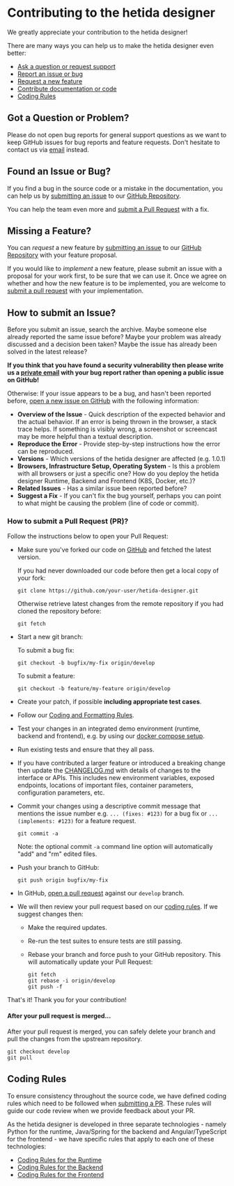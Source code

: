 # Contributing to the hetida designer

We greatly appreciate your contribution to the hetida designer!

There are many ways you can help us to make the hetida designer even better:

- [Ask a question or request support](#question)
- [Report an issue or bug](#issue)
- [Request a new feature](#feature)
- [Contribute documentation or code](#submit-pr)
- [Coding Rules](#rules)

## <a name="question"></a> Got a Question or Problem?

Please do not open bug reports for general support questions as we want to keep GitHub
issues for bug reports and feature requests. Don't hesitate to contact us via
[email][email] instead.

## <a name="issue"></a> Found an Issue or Bug?

If you find a bug in the source code or a mistake in the documentation, you can help us by
[submitting an issue](#submit-issue) to our [GitHub Repository][github].

You can help the team even more and [submit a Pull Request](#submit-pr) with a fix.

## <a name="feature"></a> Missing a Feature?

You can _request_ a new feature by [submitting an issue](#submit-issue) to our [GitHub
Repository][github] with your feature proposal.

If you would like to _implement_ a new feature, please submit an issue with
a proposal for your work first, to be sure that we can use it. Once we agree
on whether and how the new feature is to be implemented, you are welcome to
[submit a pull request](#submit-pr) with your implementation.

## <a name="submit-issue"></a> How to submit an Issue?

Before you submit an issue, search the archive. Maybe someone else already
reported the same issue before? Maybe your problem was already discussed and
a decision been taken? Maybe the issue has already been solved in the latest
release?

**If you think that you have found a security vulnerability then please write
us a [private email][email] with your bug report rather than opening a public
issue on GitHub!**

Otherwise: If your issue appears to be a bug, and hasn't been reported before,
[open a new issue on GitHub][new-issue] with the following information:

- **Overview of the Issue** - Quick description of the expected behavior and
  the actual behavior. If an error is being thrown in the browser, a stack trace
  helps. If something is visibly wrong, a screenshot or screencast may be more
  helpful than a textual description.
- **Reproduce the Error** - Provide step-by-step instructions how the error
  can be reproduced.
- **Versions** - Which versions of the hetida designer are affected (e.g. 1.0.1)
- **Browsers, Infrastructure Setup, Operating System** - Is this a problem with
  all browsers or just a specific one? How do you deploy the hetida designer
  Runtime, Backend and Frontend (K8S, Docker, etc.)?
- **Related Issues** - Has a similar issue been reported before?
- **Suggest a Fix** - If you can't fix the bug yourself, perhaps you can point
  to what might be causing the problem (line of code or commit).

### <a name="submit-pr"></a> How to submit a Pull Request (PR)?

Follow the instructions below to open your Pull Request:

- Make sure you've forked our code on [GitHub][github] and fetched the latest
  version.

  If you had never downloaded our code before then get a local copy of your fork:

  ```shell
  git clone https://github.com/your-user/hetida-designer.git
  ```

  Otherwise retrieve latest changes from the remote repository if you
  had cloned the repository before:

  ```shell
  git fetch
  ```

* Start a new git branch:

  To submit a bug fix:

  ```shell
  git checkout -b bugfix/my-fix origin/develop
  ```

  To submit a feature:

  ```shell
  git checkout -b feature/my-feature origin/develop
  ```

* Create your patch, if possible **including appropriate test cases**.
* Follow our [Coding and Formatting Rules](#rules).
* Test your changes in an integrated demo environment (runtime, backend and frontend),
  e.g. by using our [docker compose setup][getting-started].
* Run existing tests and ensure that they all pass.
* If you have contributed a larger feature or introduced a breaking change then
  update the [CHANGELOG.md][changelog] with details of changes to the interface or
  APIs. This includes new environment variables, exposed endpoints, locations
  of important files, container parameters, configuration parameters, etc.
* Commit your changes using a descriptive commit message that mentions the
  issue number e.g. `... (fixes: #123)` for a bug fix or `... (implements: #123)`
  for a feature request.

  ```shell
  git commit -a
  ```

  Note: the optional commit `-a` command line option will automatically "add" and "rm" edited files.

* Push your branch to GitHub:

  ```shell
  git push origin bugfix/my-fix
  ```

* In GitHub, [open a pull request][new-pr] against our `develop` branch.
* We will then review your pull request based on our [coding rules](#rules).
  If we suggest changes then:

  - Make the required updates.
  - Re-run the test suites to ensure tests are still passing.
  - Rebase your branch and force push to your GitHub repository. This will
    automatically update your Pull Request:

    ```shell
    git fetch
    git rebase -i origin/develop
    git push -f
    ```

That's it! Thank you for your contribution!

#### After your pull request is merged...

After your pull request is merged, you can safely delete your branch and pull the changes
from the upstream repository.

```shell
git checkout develop
git pull
```

## <a name="rules"></a> Coding Rules

To ensure consistency throughout the source code, we have defined coding rules
which need to be followed when [submitting a PR](#submit-pr). These rules will
guide our code review when we provide feedback about your PR.

As the hetida designer is developed in three separate technologies - namely Python
for the runtime, Java/Spring for the backend and Angular/TypeScript for the
frontend - we have specific rules that apply to each one of these technologies:

- [Coding Rules for the Runtime][coding-rules-runtime]
- [Coding Rules for the Backend][coding-rules-backend]
- [Coding Rules for the Frontend][coding-rules-frontend]

[coding-rules-runtime]: https://github.com/hetida/hetida-designer/blob/release/runtime/CODING_STANDARDS.md
[coding-rules-backend]: https://github.com/hetida/hetida-designer/blob/release/backend/CODING_STANDARDS.md
[coding-rules-frontend]: https://github.com/hetida/hetida-designer/blob/release/frontend/CODING_STANDARDS.md
[changelog]: https://github.com/hetida/hetida-designer/blob/release/CHANGELOG.md
[email]: mailto:hetida.designer@neusta-sd-west.de
[getting-started]: https://github.com/hetida/hetida-designer/blob/release/README.md#gs-docker-compose
[github]: https://github.com/hetida/hetida-designer
[new-issue]: https://github.com/hetida/hetida-designer/issues/new?assignees=&labels=&template=bug_report.md&title=%5BBUG%5D
[new-pr]: https://github.com/hetida/hetida-designer/compare/develop...
